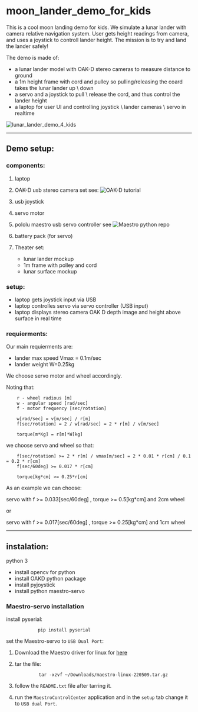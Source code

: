 # moon_lander_demo_for_kids
This is a cool moon landing demo for kids.
We simulate a lunar lander with camera relative navigation system.
User gets height readings from camera, and uses a joystick to controll lander height.
The mission is to try and land the lander safely!


The demo is made of:
- a lunar lander model with OAK-D stereo cameras to measure distance to ground
- a 1m height frame with cord and pulley so pulling/releasing the coard takes
the lunar lander up \ down
- a servo and a joystick to pull \ release the cord, and thus control
the lander height
- a laptop for user UI and controlling joystick \ lander cameras \ servo in realtime


![lunar_lander_demo_4_kids](https://user-images.githubusercontent.com/32566844/213310963-2004f37a-1c88-407b-a339-2b3ddd92da6f.png)

---

## Demo setup:

### components:

1) laptop 
2) OAK-D usb stereo camera set  see: ![OAK-D tutorial](https://github.com/luxonis/depthai)
2) usb joystick
3) servo motor
4) pololu maestro usb servo controller see  ![Maestro python repo](https://github.com/FRC4564/Maestro)
5) battery pack (for servo)
6) Theater set:

    - lunar lander mockup 
    - 1m frame with polley and cord
    - lunar surface mockup 


### setup:

- laptop gets joystick input via USB
- laptop controlles servo via servo controller (USB input)
- laptop displays stereo camera OAK D depth image and height above surface in real time



### requierments:
 
Our main requierments are:
+ lander max speed Vmax = 0.1m/sec
+ lander weight W=0.25kg

We choose servo motor and wheel accordingly.

Noting that:

        r - wheel radious [m]
        w - angular speed [rad/sec]
        f - motor frequency [sec/rotation]

        w[rad/sec] = v[m/sec] / r[m]
        f[sec/rotation] = 2 / w[rad/sec] = 2 * r[m] / v[m/sec]
        
        torque[m*Kg] = r[m]*W[kg]



we choose servo and wheel so that:

        f[sec/rotation] >= 2 * r[m] / vmax[m/sec] = 2 * 0.01 * r[cm] / 0.1 = 0.2 * r[cm]
        f[sec/60deg] >= 0.017 * r[cm]

        torque[kg*cm] >= 0.25*r[cm]



As an example we can choose:

servo with f >= 0.033[sec/60deg] , torque >= 0.5[kg*cm] and 2cm wheel

or

servo with f >= 0.017[sec/60deg] , torque >= 0.25[kg*cm] and 1cm wheel



---

## instalation:

python 3

- install opencv for python
- install OAKD python package
- install pyjoystick
- install python maestro-servo

### Maestro-servo installation

install pyserial:

                pip install pyserial

set the Maestro-servo to `USB Dual Port`:

1. Download the Maestro driver for linux for [here](https://www.pololu.com/docs/0J40/3.b)
2. tar the file:

                tar -xzvf ~/Downloads/maestro-linux-220509.tar.gz
3. follow the `README.txt` file after tarring it.

4. run the `MaestroControlCenter` application and in the `setup` tab change it to `USB dual Port`.



